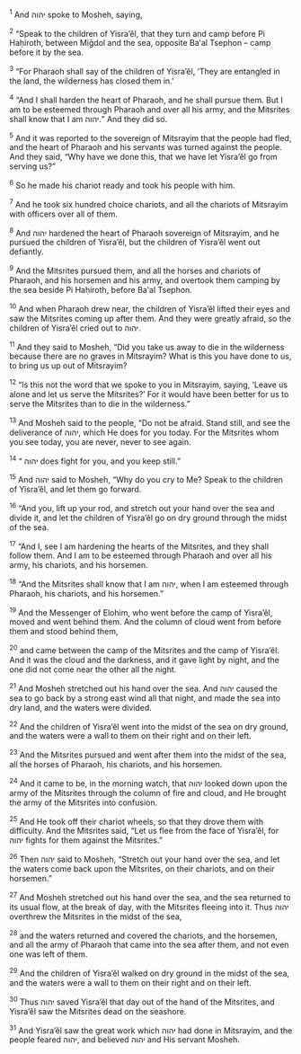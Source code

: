 <sup>1</sup> And יהוה spoke to Mosheh, saying,

<sup>2</sup> “Speak to the children of Yisra’ĕl, that they turn and camp before Pi Haḥiroth, between Miḡdol and the sea, opposite Ba‛al Tsephon – camp before it by the sea.

<sup>3</sup> “For Pharaoh shall say of the children of Yisra’ĕl, ‘They are entangled in the land, the wilderness has closed them in.’

<sup>4</sup> “And I shall harden the heart of Pharaoh, and he shall pursue them. But I am to be esteemed through Pharaoh and over all his army, and the Mitsrites shall know that I am יהוה.” And they did so.

<sup>5</sup> And it was reported to the sovereign of Mitsrayim that the people had fled, and the heart of Pharaoh and his servants was turned against the people. And they said, “Why have we done this, that we have let Yisra’ĕl go from serving us?”

<sup>6</sup> So he made his chariot ready and took his people with him.

<sup>7</sup> And he took six hundred choice chariots, and all the chariots of Mitsrayim with officers over all of them.

<sup>8</sup> And יהוה hardened the heart of Pharaoh sovereign of Mitsrayim, and he pursued the children of Yisra’ĕl, but the children of Yisra’ĕl went out defiantly.

<sup>9</sup> And the Mitsrites pursued them, and all the horses and chariots of Pharaoh, and his horsemen and his army, and overtook them camping by the sea beside Pi Haḥiroth, before Ba‛al Tsephon.

<sup>10</sup> And when Pharaoh drew near, the children of Yisra’ĕl lifted their eyes and saw the Mitsrites coming up after them. And they were greatly afraid, so the children of Yisra’ĕl cried out to יהוה.

<sup>11</sup> And they said to Mosheh, “Did you take us away to die in the wilderness because there are no graves in Mitsrayim? What is this you have done to us, to bring us up out of Mitsrayim?

<sup>12</sup> “Is this not the word that we spoke to you in Mitsrayim, saying, ‘Leave us alone and let us serve the Mitsrites?’ For it would have been better for us to serve the Mitsrites than to die in the wilderness.”

<sup>13</sup> And Mosheh said to the people, “Do not be afraid. Stand still, and see the deliverance of יהוה, which He does for you today. For the Mitsrites whom you see today, you are never, never to see again.

<sup>14</sup> “ יהוה does fight for you, and you keep still.”

<sup>15</sup> And יהוה said to Mosheh, “Why do you cry to Me? Speak to the children of Yisra’ĕl, and let them go forward.

<sup>16</sup> “And you, lift up your rod, and stretch out your hand over the sea and divide it, and let the children of Yisra’ĕl go on dry ground through the midst of the sea.

<sup>17</sup> “And I, see I am hardening the hearts of the Mitsrites, and they shall follow them. And I am to be esteemed through Pharaoh and over all his army, his chariots, and his horsemen.

<sup>18</sup> “And the Mitsrites shall know that I am יהוה, when I am esteemed through Pharaoh, his chariots, and his horsemen.”

<sup>19</sup> And the Messenger of Elohim, who went before the camp of Yisra’ĕl, moved and went behind them. And the column of cloud went from before them and stood behind them,

<sup>20</sup> and came between the camp of the Mitsrites and the camp of Yisra’ĕl. And it was the cloud and the darkness, and it gave light by night, and the one did not come near the other all the night.

<sup>21</sup> And Mosheh stretched out his hand over the sea. And יהוה caused the sea to go back by a strong east wind all that night, and made the sea into dry land, and the waters were divided.

<sup>22</sup> And the children of Yisra’ĕl went into the midst of the sea on dry ground, and the waters were a wall to them on their right and on their left.

<sup>23</sup> And the Mitsrites pursued and went after them into the midst of the sea, all the horses of Pharaoh, his chariots, and his horsemen.

<sup>24</sup> And it came to be, in the morning watch, that יהוה looked down upon the army of the Mitsrites through the column of fire and cloud, and He brought the army of the Mitsrites into confusion.

<sup>25</sup> And He took off their chariot wheels, so that they drove them with difficulty. And the Mitsrites said, “Let us flee from the face of Yisra’ĕl, for יהוה fights for them against the Mitsrites.”

<sup>26</sup> Then יהוה said to Mosheh, “Stretch out your hand over the sea, and let the waters come back upon the Mitsrites, on their chariots, and on their horsemen.”

<sup>27</sup> And Mosheh stretched out his hand over the sea, and the sea returned to its usual flow, at the break of day, with the Mitsrites fleeing into it. Thus יהוה overthrew the Mitsrites in the midst of the sea,

<sup>28</sup> and the waters returned and covered the chariots, and the horsemen, and all the army of Pharaoh that came into the sea after them, and not even one was left of them.

<sup>29</sup> And the children of Yisra’ĕl walked on dry ground in the midst of the sea, and the waters were a wall to them on their right and on their left.

<sup>30</sup> Thus יהוה saved Yisra’ĕl that day out of the hand of the Mitsrites, and Yisra’ĕl saw the Mitsrites dead on the seashore.

<sup>31</sup> And Yisra’ĕl saw the great work which יהוה had done in Mitsrayim, and the people feared יהוה, and believed יהוה and His servant Mosheh.

